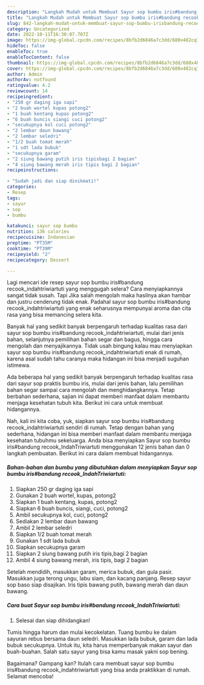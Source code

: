 ```yaml
---
description: "Langkah Mudah untuk Membuat Sayur sop bumbu iris#bandung recook_IndahTriwiartuti yang Bisa Manjain Lidah, Buat Buka Puasa Lezat"
title: "Langkah Mudah untuk Membuat Sayur sop bumbu iris#bandung recook_IndahTriwiartuti yang Bisa Manjain Lidah, Buat Buka Puasa Lezat"
slug: 842-langkah-mudah-untuk-membuat-sayur-sop-bumbu-irisbandung-recook-indahtriwiartuti-yang-bisa-manjain-lidah-buat-buka-puasa-lezat
category: Uncategorized
date: 2022-10-11T16:30:07.707Z
image: https://img-global.cpcdn.com/recipes/8bfb2d6846a7c3dd/680x482cq70/sayur-sop-bumbu-irisbandung-recook_indahtriwiartuti-foto-resep-utama.jpg
hideToc: false
enableToc: true
enableTocContent: false
thumbnail: https://img-global.cpcdn.com/recipes/8bfb2d6846a7c3dd/680x482cq70/sayur-sop-bumbu-irisbandung-recook_indahtriwiartuti-foto-resep-utama.jpg
cover: https://img-global.cpcdn.com/recipes/8bfb2d6846a7c3dd/680x482cq70/sayur-sop-bumbu-irisbandung-recook_indahtriwiartuti-foto-resep-utama.jpg
author: Admin
authorAv: notfound
ratingvalue: 4.2
reviewcount: 14
recipeingredient:
- "250 gr daging iga sapi"
- "2 buah wortel kupas potong2"
- "1 buah kentang kupas potong2"
- "6 buah buncis siangi cuci potong2"
- "secukupnya kol cuci potong2"
- "2 lembar daun bawang"
- "2 lembar seledri"
- "1/2 buah tomat merah"
- "1 sdt lada bubuk"
- "secukupnya garam"
- "2 siung bawang putih iris tipisbagi 2 bagian"
- "4 siung bawang merah iris tipis bagi 2 bagian"
recipeinstructions:

- "Sudah jadi dan siap dinikmati!"
categories:
- Resep
tags:
- sayur
- sop
- bumbu

katakunci: sayur sop bumbu 
nutrition: 136 calories
recipecuisine: Indonesian
preptime: "PT35M"
cooktime: "PT39M"
recipeyield: "2"
recipecategory: Dessert

---
```



Lagi mencari ide resep sayur sop bumbu iris#bandung recook_indahtriwiartuti yang menggugah selera? Cara menyiapkannya sangat tidak susah. Tapi Jika salah mengolah maka hasilnya akan hambar dan justru cenderung tidak enak. Padahal sayur sop bumbu iris#bandung recook_indahtriwiartuti yang enak seharusnya mempunyai aroma dan cita rasa yang bisa memancing selera kita.


Banyak hal yang sedikit banyak berpengaruh terhadap kualitas rasa dari sayur sop bumbu iris#bandung recook_indahtriwiartuti, mulai dari jenis bahan, selanjutnya pemilihan bahan segar dan bagus, hingga cara mengolah dan menyajikannya. Tidak usah bingung kalau mau menyiapkan sayur sop bumbu iris#bandung recook_indahtriwiartuti enak di rumah, karena asal sudah tahu caranya maka hidangan ini bisa menjadi suguhan istimewa.

Ada beberapa hal yang sedikit banyak berpengaruh terhadap kualitas rasa dari sayur sop praktis bumbu iris, mulai dari jenis bahan, lalu pemilihan bahan segar sampai cara mengolah dan menghidangkannya. Tetap berbahan sederhana, sajian ini dapat memberi manfaat dalam membantu menjaga kesehatan tubuh kita. Berikut ini cara untuk membuat hidangannya.


Nah, kali ini kita coba, yuk, siapkan sayur sop bumbu iris#bandung recook_indahtriwiartuti sendiri di rumah. Tetap dengan bahan yang sederhana, hidangan ini bisa memberi manfaat dalam membantu menjaga kesehatan tubuhmu sekeluarga. Anda bisa menyiapkan Sayur sop bumbu iris#bandung recook_IndahTriwiartuti menggunakan 12 jenis bahan dan 0 langkah pembuatan. Berikut ini cara dalam membuat hidangannya.

<!--inarticleads1-->

##### Bahan-bahan dan bumbu yang dibutuhkan dalam menyiapkan Sayur sop bumbu iris#bandung recook_IndahTriwiartuti:

1. Siapkan 250 gr daging iga sapi
1. Gunakan 2 buah wortel, kupas, potong2
1. Siapkan 1 buah kentang, kupas, potong2
1. Siapkan 6 buah buncis, siangi, cuci, potong2
1. Ambil secukupnya kol, cuci, potong2
1. Sediakan 2 lembar daun bawang
1. Ambil 2 lembar seledri
1. Siapkan 1/2 buah tomat merah
1. Gunakan 1 sdt lada bubuk
1. Siapkan secukupnya garam
1. Siapkan 2 siung bawang putih iris tipis,bagi 2 bagian
1. Ambil 4 siung bawang merah, iris tipis, bagi 2 bagian


Setelah mendidih, masukkan garam, merica bubuk, dan gula pasir. Masukkan juga terong ungu, labu siam, dan kacang panjang. Resep sayur sop baso siap disajikan. Iris tipis bawang putih, bawang merah dan daun bawang. 

<!--inarticleads2-->

##### Cara buat Sayur sop bumbu iris#bandung recook_IndahTriwiartuti:


1. Selesai dan siap dihidangkan!

Tumis hingga harum dan mulai kecokelatan. Tuang bumbu ke dalam sayuran rebus bersama daun seledri. Masukkan lada bubuk, garam dan lada bubuk secukupnya. Untuk itu, kita harus memperbanyak makan sayur dan buah-buahan. Salah satu sayur yang bisa kamu masak yakni sop bening. 

Bagaimana? Gampang kan? Itulah cara membuat sayur sop bumbu iris#bandung recook_indahtriwiartuti yang bisa anda praktikkan di rumah. Selamat mencoba!
